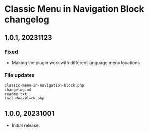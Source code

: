 # Classic Menu in Navigation Block changelog

## 1.0.1, 20231123

### Fixed
- Making the plugin work with different language menu locations

### File updates
	classic-menu-in-navigation-block.php
	changelog.md
	readme.txt
	includes/Block.php


## 1.0.0, 20231001

- Initial release.
